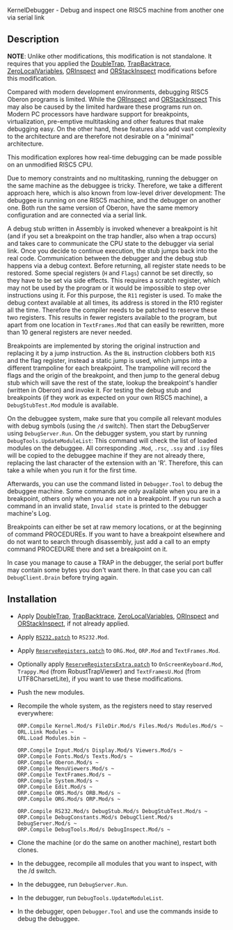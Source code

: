 KernelDebugger - Debug and inspect one RISC5 machine from another one via serial link

Description
-----------

**NOTE**: Unlike other modifications, this modification is not standalone. It requires that
you applied the [DoubleTrap](../DoubleTrap/README.md), [TrapBacktrace](../TrapBacktrace/README.md),
[ZeroLocalVariables](../ZeroLocalVariables/README.md), [ORInspect](../ORInspect/README.md)
and [ORStackInspect](../ORStackInspect/README.md) modifications before this modification.

Compared with modern development environments, debugging RISC5 Oberon programs is limited.
While the [ORInspect](../ORInspect/README.md) and [ORStackInspect](../ORStackInspect/README.md)
This may also be caused by the limited hardware these programs run on. Modern PC processors
have hardware support for breakpoints, virtualization, pre-emptive multitasking and other
features that make debugging easy. On the other hand, these features also add vast complexity
to the architecture and are therefore not desirable on a "minimal" architecture.

This modification explores how real-time debugging can be made possible on an unmodified
RISC5 CPU.

Due to memory constraints and no multitasking, running the debugger on the same machine as
the debuggee is tricky. Therefore, we take a different approach here, which is also known
from low-level driver development: The debuggee is running on one RISC5 machine, and the
debugger on another one. Both run the same version of Oberon, have the same memory configuration
and are connected via a serial link.

A debug stub written in Assembly is invoked whenever a breakpoint is hit (and if you set a
breakpoint on the trap handler, also when a trap occurs) and takes care to communicate the
CPU state to the debugger via serial link. Once you decide to continue execution, the stub
jumps back into the real code. Communication between the debugger and the debug stub happens
via a debug context. Before returning, all register state needs to be restored. Some special
registers (`H` and `Flags`) cannot be set directly, so they have to be set via side effects.
This requires a scratch register, which may not be used by the program or it would be impossible
to step over instructions using it. For this purpose, the `R11` register is used. To make the
debug context available at all times, its address is stored in the R10 register all the time.
Therefore the compiler needs to be patched to reserve these two registers. This results in fewer
registers available to the program, but apart from one location in `TextFrames.Mod` that can
easily be rewritten, more than 10 general registers are never needed.

Breakpoints are implemented by storing the original instruction and replacing it by a jump
instruction. As the `BL` instruction clobbers both `R15` and the flag register, instead a
static jump is used, which jumps into a different trampoline for each breakpoint. The
trampoline will record the flags and the origin of the breakpoint, and then jump to the general
debug stub which will save the rest of the state, lookup the breakpoint's handler (written in Oberon)
and invoke it. For testing the debug stub and breakpoints (if they work as expected on your own
RISC5 machine), a `DebugStubTest.Mod` module is available.

On the debuggee system, make sure that you compile all relevant modules with debug symbols
(using the `/d` switch). Then start the DebugServer using `DebugServer.Run`. On the debugger system,
you start by running `DebugTools.UpdateModuleList`: This command will check the list of loaded
modules on the debuggee. All corresponding `.Mod`, `.rsc`, `.ssy` and `.isy` files will be copied
to the debuggee machine if they are not already there, replacing the last character of the extension
with an 'R'. Therefore, this can take a while when you run it for the first time.

Afterwards, you can use the command listed in `Debugger.Tool` to debug the debuggee machine. Some
commands are only available when you are in a breakpoint, others only when you are not in a breakpoint.
If you run such a command in an invalid state, `Invalid state` is printed to the debugger machine's Log.

Breakpoints can either be set at raw memory locations, or at the beginning of command PROCEDUREs. If
you want to have a breakpoint elsewhere and do not want to search through disassembly, just add a call
to an empty command PROCEDURE there and set a breakpoint on it.

In case you manage to cause a TRAP in the debugger, the serial port buffer may contain some bytes
you don't want there. In that case you can call `DebugClient.Drain` before trying again.


Installation
------------

- Apply [DoubleTrap](../DoubleTrap/README.md), [TrapBacktrace](../TrapBacktrace/README.md),
  [ZeroLocalVariables](../ZeroLocalVariables/README.md), [ORInspect](../ORInspect/README.md)
  and [ORStackInspect](../ORStackInspect/README.md), if not already applied.

- Apply [`RS232.patch`](RS232.patch) to `RS232.Mod`.

- Apply [`ReserveRegisters.patch`](ReserveRegisters.patch) to `ORG.Mod`, `ORP.Mod`
  and `TextFrames.Mod`.

- Optionally apply [`ReserveRegistersExtra.patch`](ReserveRegistersExtra.patch) to
  `OnScreenKeyboard.Mod`, `Trappy.Mod` (from RobustTrapViewer) and `TextFramesU.Mod`
  (from UTF8CharsetLite), if you want to use these modifications.

- Push the new modules.

- Recompile the whole system, as the registers need to stay reserved everywhere:

      ORP.Compile Kernel.Mod/s FileDir.Mod/s Files.Mod/s Modules.Mod/s ~
      ORL.Link Modules ~
      ORL.Load Modules.bin ~

      ORP.Compile Input.Mod/s Display.Mod/s Viewers.Mod/s ~
      ORP.Compile Fonts.Mod/s Texts.Mod/s ~
      ORP.Compile Oberon.Mod/s ~
      ORP.Compile MenuViewers.Mod/s ~
      ORP.Compile TextFrames.Mod/s ~
      ORP.Compile System.Mod/s ~
      ORP.Compile Edit.Mod/s ~
      ORP.Compile ORS.Mod/s ORB.Mod/s ~
      ORP.Compile ORG.Mod/s ORP.Mod/s ~

      ORP.Compile RS232.Mod/s DebugStub.Mod/s DebugStubTest.Mod/s ~
      ORP.Compile DebugConstants.Mod/s DebugClient.Mod/s DebugServer.Mod/s ~
      ORP.Compile DebugTools.Mod/s DebugInspect.Mod/s ~

- Clone the machine (or do the same on another machine), restart both clones.

- In the debuggee, recompile all modules that you want to inspect, with the /d switch.

- In the debuggee, run `DebugServer.Run`.

- In the debugger, run `DebugTools.UpdateModuleList`.

- In the debugger, open `Debugger.Tool` and use the commands inside to debug the debuggee.
